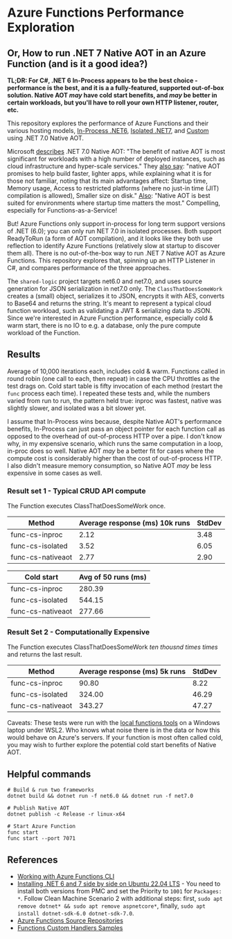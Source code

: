 # Azure Functions Performance Exploration

## Or, How to run .NET 7 Native AOT in an Azure Function (and is it a good idea?)

**TL;DR: For C#, .NET 6 In-Process appears to be the best choice - performance is the best, and it is a a fully-featured, supported out-of-box solution. Native AOT *may* have cold start benefits, and *may* be better in certain workloads, but you'll have to roll your own HTTP listener, router, etc.**

This repository explores the performance of Azure Functions and their various hosting models, [In-Process .NET6](https://learn.microsoft.com/en-us/azure/azure-functions/functions-dotnet-class-library), [Isolated .NET7](https://learn.microsoft.com/en-us/azure/azure-functions/dotnet-isolated-process-guide), and [Custom](https://learn.microsoft.com/en-us/azure/azure-functions/create-first-function-vs-code-other#create-and-build-your-function) using .NET 7.0 Native AOT. 

Microsoft [describes](https://learn.microsoft.com/en-us/dotnet/core/deploying/native-aot/) .NET 7.0 Native AOT: "The benefit of native AOT is most significant for workloads with a high number of deployed instances, such as cloud infrastructure and hyper-scale services."  They [also say](https://visualstudiomagazine.com/articles/2022/04/15/net-7-preview-3.aspx): "native AOT promises to help build faster, lighter apps, while explaining what it is for those not familiar, noting that its main advantages affect: Startup time, Memory usage, Access to restricted platforms (where no just-in time (JIT) compilation is allowed), Smaller size on disk." [Also](https://devblogs.microsoft.com/dotnet/announcing-dotnet-7-preview-3/): "Native AOT is best suited for environments where startup time matters the most." Compelling, especially for Functions-as-a-Service!

But! Azure Functions only support in-process for long term support versions of .NET (6.0); you can only run NET 7.0 in isolated processes. Both support ReadyToRun (a form of AOT compilation), and it looks like they both use reflection to identify Azure Functions (relatively slow at startup to discover them all). There is no out-of-the-box way to run .NET 7 Native AOT as Azure Functions. This repository explores that, spinning up an HTTP Listener in C#, and compares performance of the three approaches. 

The `shared-logic` project targets net6.0 and net7.0, and uses source generation for JSON serialization in net7.0 only. The `ClassThatDoesSomeWork` creates a (small) object, serializes it to JSON, encrypts it with AES, converts to Base64 and returns the string. It's meant to represent a typical cloud function workload, such as validating a JWT & serializing data to JSON. Since we're interested in Azure Function performance, especially cold & warm start, there is no IO to e.g. a database, only the pure compute workload of the Function. 

## Results

Average of 10,000 iterations each, includes cold & warm. Functions called in round robin (one call to each, then repeat) in case the CPU throttles as the test drags on. Cold start table is fifty invocation of each method (restart the `func` process each time). I repeated these tests and, while the numbers varied from run to run, the pattern held true: inproc was fastest, native was slightly slower, and isolated was a bit slower yet. 

I assume that In-Process wins because, despite Native AOT's performance benefits, In-Process can just pass an object pointer for each function call as opposed to the overhead of out-of-process HTTP over a pipe. I don't know why, in my expensive scenario, which runs the same computation in a loop, in-proc does so well. Native AOT *may* be a better fit for cases where the compute cost is considerably higher than the cost of out-of-process HTTP. I also didn't measure memory consumption, so Native AOT *may* be less expensive in some cases as well. 

### Result set 1 - Typical CRUD API compute

The Function executes ClassThatDoesSomeWork once.

| Method | Average response (ms) 10k runs | StdDev |
|-|-|-|
| func-cs-inproc    | 2.12 | 3.48 |
| func-cs-isolated  | 3.52 | 6.05 |
| func-cs-nativeaot | 2.77 | 2.90 | 

| Cold start | Avg of 50 runs (ms) |
|-|-|
| func-cs-inproc    | 280.39 |
| func-cs-isolated  | 544.15 |
| func-cs-nativeaot | 277.66 |

### Result Set 2 - Computationally Expensive
The Function executes ClassThatDoesSomeWork *ten thousnd times times* and returns the last result.

| Method | Average response (ms) 5k runs | StdDev |
|-|-|-|
| func-cs-inproc    | 90.80 | 8.22 |
| func-cs-isolated  | 324.00 | 46.29 |
| func-cs-nativeaot | 343.27 | 47.27 | 

Caveats: These tests were run with the [local functions tools](https://learn.microsoft.com/en-us/azure/azure-functions/functions-run-local) on a Windows laptop under WSL2. Who knows what noise there is in the data or how this would behave on Azure's servers. If your function is most often called cold, you may wish to further explore the potential cold start benefits of Native AOT. 

## Helpful commands
```
# Build & run two frameworks 
dotnet build && dotnet run -f net6.0 && dotnet run -f net7.0

# Publish Native AOT
dotnet publish -c Release -r linux-x64

# Start Azure Function 
func start 
func start --port 7071
```

## References

* [Working with Azure Functions CLI](https://learn.microsoft.com/en-us/azure/azure-functions/create-first-function-cli-csharp?tabs=azure-cli%2Cin-process)
* [Installing .NET 6 and 7 side by side on Ubuntu 22.04 LTS](https://github.com/dotnet/core/issues/7699) - You need to install both versions from PMC and set the Priority to `1001` for `Packages: *`. Follow Clean Machine Scenario 2 with additional steps: first, `sudo apt remove dotnet* && sudo apt remove aspnetcore*`, finally, `sudo apt install dotnet-sdk-6.0 dotnet-sdk-7.0`.
* [Azure Functions Source Repositories](https://learn.microsoft.com/en-us/azure/azure-functions/functions-reference?tabs=blob#repositories)
* [Functions Custom Handlers Samples](https://github.com/Azure-Samples/functions-custom-handlers)